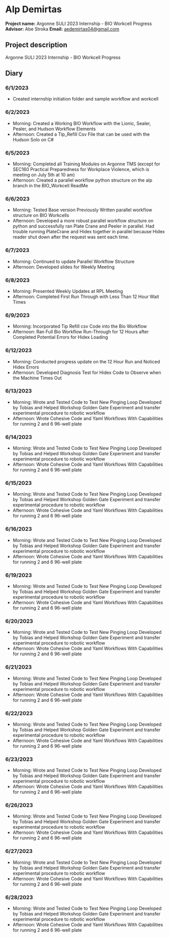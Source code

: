 # Alp Demirtas

**Project name:** Argonne SULI 2023 Internship - BIO Workcell Progress
**Advisor:** Abe Stroka
**Email:** aedemirtas04@gmail.com

## Project description

Argonne SULI 2023 Internship - BIO Workcell Progress

## Diary

### 6/1/2023
- Created internship initiation folder and sample workflow and workcell

### 6/2/2023
- Morning: Created a Working BIO Workflow with the Lionic, Sealer, Pealer, and Hudson Workflow Elements
- Afternoon: Created a Tip_Refill Csv File that can be used with the Hudson Solo on C#

### 6/5/2023
- Morning: Completed all Training Modules on Argonne TMS (except for SEC160 Practical Preparedness for Workplace Violence, which is meeting on July 5th at 10 am)
- Afternoon: Created a parallel workflow python structure on the alp branch in the BIO_Workcell ReadMe

### 6/6/2023
- Morning: Tested Base version Previously Written parallel workflow structure on BIO Workcells
- Afternoon: Developed a more robust parallel workflow structure on python and successfully ran Plate Crane and Peeler in parallel. Had trouble running PlateCrane and Hidex together in parallel because Hidex reader shut down after the request was sent each time.

### 6/7/2023
- Morning: Continued to update Parallel Workflow Structure
- Afternoon: Developed slides for Weekly Meeting

### 6/8/2023
- Morning: Presented Weekly Updates at RPL Meeting
- Afternoon: Completed First Run Through with Less Than 12 Hour Wait Times

### 6/9/2023
- Morning: Incorporated Tip Refill csv Code into the Bio Workflow
- Afternoon: Ran Full Bio Workflow Run-Through for 12 Hours after Completed Potential Errors for Hidex Loading

### 6/12/2023
- Morning: Conducted progress update on the 12 Hour Run and Noticed Hidex Errors
- Afternoon: Developed Diagnosis Test for Hidex Code to Observe when the Machine Times Out

### 6/13/2023
- Morning: Wrote and Tested Code to Test New Pinging Loop Developed by Tobias and Helped Workshop Golden Gate Experiment and transfer experimental procedure to robotic workflow
- Afternoon: Wrote Cohesive Code and Yaml Workflows With Capabilities for running 2 and 6 96-well plate

### 6/14/2023
- Morning: Wrote and Tested Code to Test New Pinging Loop Developed by Tobias and Helped Workshop Golden Gate Experiment and transfer experimental procedure to robotic workflow
- Afternoon: Wrote Cohesive Code and Yaml Workflows With Capabilities for running 2 and 6 96-well plate
  
### 6/15/2023
- Morning: Wrote and Tested Code to Test New Pinging Loop Developed by Tobias and Helped Workshop Golden Gate Experiment and transfer experimental procedure to robotic workflow
- Afternoon: Wrote Cohesive Code and Yaml Workflows With Capabilities for running 2 and 6 96-well plate

### 6/16/2023
- Morning: Wrote and Tested Code to Test New Pinging Loop Developed by Tobias and Helped Workshop Golden Gate Experiment and transfer experimental procedure to robotic workflow
- Afternoon: Wrote Cohesive Code and Yaml Workflows With Capabilities for running 2 and 6 96-well plate

### 6/19/2023
- Morning: Wrote and Tested Code to Test New Pinging Loop Developed by Tobias and Helped Workshop Golden Gate Experiment and transfer experimental procedure to robotic workflow
- Afternoon: Wrote Cohesive Code and Yaml Workflows With Capabilities for running 2 and 6 96-well plate

### 6/20/2023
- Morning: Wrote and Tested Code to Test New Pinging Loop Developed by Tobias and Helped Workshop Golden Gate Experiment and transfer experimental procedure to robotic workflow
- Afternoon: Wrote Cohesive Code and Yaml Workflows With Capabilities for running 2 and 6 96-well plate

### 6/21/2023
- Morning: Wrote and Tested Code to Test New Pinging Loop Developed by Tobias and Helped Workshop Golden Gate Experiment and transfer experimental procedure to robotic workflow
- Afternoon: Wrote Cohesive Code and Yaml Workflows With Capabilities for running 2 and 6 96-well plate

### 6/22/2023
- Morning: Wrote and Tested Code to Test New Pinging Loop Developed by Tobias and Helped Workshop Golden Gate Experiment and transfer experimental procedure to robotic workflow
- Afternoon: Wrote Cohesive Code and Yaml Workflows With Capabilities for running 2 and 6 96-well plate

### 6/23/2023
- Morning: Wrote and Tested Code to Test New Pinging Loop Developed by Tobias and Helped Workshop Golden Gate Experiment and transfer experimental procedure to robotic workflow
- Afternoon: Wrote Cohesive Code and Yaml Workflows With Capabilities for running 2 and 6 96-well plate

### 6/26/2023
- Morning: Wrote and Tested Code to Test New Pinging Loop Developed by Tobias and Helped Workshop Golden Gate Experiment and transfer experimental procedure to robotic workflow
- Afternoon: Wrote Cohesive Code and Yaml Workflows With Capabilities for running 2 and 6 96-well plate

### 6/27/2023
- Morning: Wrote and Tested Code to Test New Pinging Loop Developed by Tobias and Helped Workshop Golden Gate Experiment and transfer experimental procedure to robotic workflow
- Afternoon: Wrote Cohesive Code and Yaml Workflows With Capabilities for running 2 and 6 96-well plate

### 6/28/2023
- Morning: Wrote and Tested Code to Test New Pinging Loop Developed by Tobias and Helped Workshop Golden Gate Experiment and transfer experimental procedure to robotic workflow
- Afternoon: Wrote Cohesive Code and Yaml Workflows With Capabilities for running 2 and 6 96-well plate

